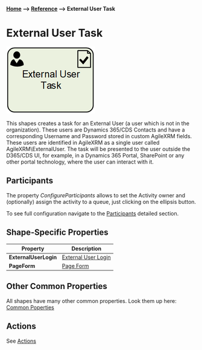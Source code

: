 __[Home](/) --> [Reference](/ref) --> External User Task__

# External User Task

![External User Task](media/ExternalUserTask.png)

This shapes creates a task for an External User (a user which is not in the organization).
These users are Dynamics 365/CDS Contacts and have a corresponding Username and Password stored in custom AgileXRM fields.
These users are identified in AgileXRM as a single user called AgileXRM\ExternalUser.
The task will be presented to the user outside the D365/CDS UI, for example, in a Dynamics 365 Portal, SharePoint or any other portal technology, where the user can interact with it.


## Participants
The property *ConfigureParticipants* allows to set the Activity owner and (optionally) assign the activity to a queue, just clicking on the ellipsis button.

To see full configuration navigate to the [Participants](./common/Participants.md) detailed section.

## Shape-Specific Properties

| Property | Description |
| -------- | ----------- |
| **ExternalUserLogin**  |[External User Login](common/ExternalUserLogin.md)|
| **PageForm**           | [Page Form](common/PageForm.md)            |


## Other Common Properties
All shapes have many other common properties. Look them up here: [Common Poperties](common/README.md)

## Actions
See [Actions](common/Actions.md)